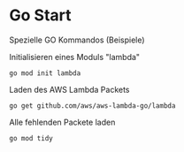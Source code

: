 # Go Start

Spezielle GO Kommandos (Beispiele)

Initialisieren eines Moduls "lambda"

`go mod init lambda`

Laden des AWS Lambda Packets

`go get github.com/aws/aws-lambda-go/lambda`

Alle fehlenden Packete laden

`go mod tidy`


